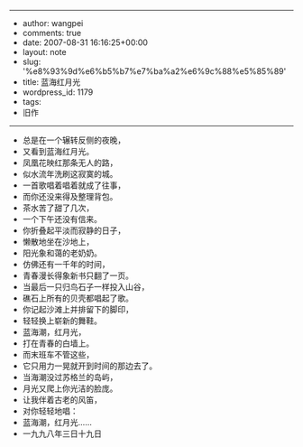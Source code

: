 - --
- author: wangpei
- comments: true
- date: 2007-08-31 16:16:25+00:00
- layout: note
- slug: '%e8%93%9d%e6%b5%b7%e7%ba%a2%e6%9c%88%e5%85%89'
- title: 蓝海红月光
- wordpress_id: 1179
- tags:
- 旧作
- --
- 总是在一个辗转反侧的夜晚，
- 又看到蓝海红月光。
- 凤凰花映红那条无人的路，
- 似水流年洗刷这寂寞的城。
- 一首歌唱着唱着就成了往事，
- 而你还没来得及整理背包。
- 茶水苦了甜了几次，
- 一个下午还没有信来。
- 你折叠起平淡而寂静的日子，
- 懒散地坐在沙地上，
- 阳光象和蔼的老奶奶。
- 仿佛还有一千年的时间，
- 青春漫长得象新书只翻了一页。
- 当最后一只归鸟石子一样投入山谷，
- 礁石上所有的贝壳都唱起了歌。
- 你记起沙滩上并排留下的脚印，
- 轻轻换上崭新的舞鞋。
- 蓝海潮，红月光，
- 打在青春的白墙上。
- 而末班车不管这些，
- 它只用力一晃就开到时间的那边去了。
- 当海潮没过苏格兰的岛屿，
- 月光又爬上你光洁的脸庞。
- 让我伴着古老的风笛，
- 对你轻轻地唱：
- 蓝海潮，红月光……
- 一九九八年三日十九日

